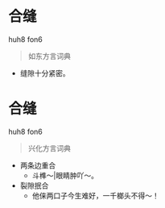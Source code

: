 # 合缝
huh8 fon6
> 如东方言词典
- 缝隙十分紧密。

# 合缝
huh8 fon6
> 兴化方言词典
- 两条边重合
  - 斗榫～|眼睛肿吖～。
- 裂隙抿合
  - 他俫两口子今生难好，一千榔头不得～！
